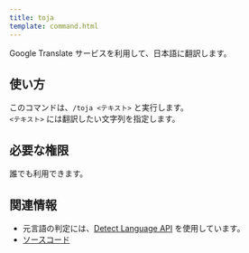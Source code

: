 ```yaml
---
title: toja
template: command.html
---
```


Google Translate サービスを利用して、日本語に翻訳します。

## 使い方

このコマンドは、`/toja <テキスト>` と実行します。  
`<テキスト>` には翻訳したい文字列を指定します。

## 必要な権限

誰でも利用できます。

## 関連情報

- 元言語の判定には、[Detect Language API](https://detectlanguage.com/) を使用しています。
- [ソースコード](https://github.com/jaoafa/jaotan.ts/blob/master/src/commands/toja.ts)
